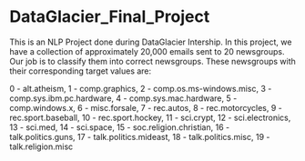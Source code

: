 # DataGlacier_Final_Project
This is an NLP Project done during DataGlacier Intership.
In this project, we have a collection of approximately 20,000 emails sent to 20 newsgroups. 
Our job is to classify them into correct newsgroups. 
These newsgroups with their corresponding target values are:

0 - alt.atheism,
1 - comp.graphics,
2 - comp.os.ms-windows.misc,
3 - comp.sys.ibm.pc.hardware,
4 - comp.sys.mac.hardware,
5 - comp.windows.x,
6 - misc.forsale,
7 - rec.autos,
8 - rec.motorcycles,
9 - rec.sport.baseball,
10 - rec.sport.hockey,
11 - sci.crypt,
12 - sci.electronics,
13 - sci.med,
14 - sci.space,
15 - soc.religion.christian,
16 - talk.politics.guns,
17 - talk.politics.mideast,
18 - talk.politics.misc,
19 - talk.religion.misc


